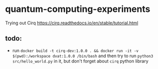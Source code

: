# quantum-computing-experiments
Trying out Cirq https://cirq.readthedocs.io/en/stable/tutorial.html


## todo:

 - run `docker build -t cirq-dev:1.0.0 . && docker run -it -v $(pwd):/workspace dvat:1.0.0 /bin/bash`
   and then try to run `python3 src/hello_world.py` in it, but don't forget about `cirq` python library
   